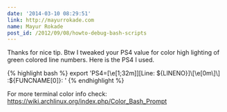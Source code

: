 ```yaml
---
date: '2014-03-10 08:29:51'
link: http://mayurrokade.com
name: Mayur Rokade
post_id: /2012/09/08/howto-debug-bash-scripts
---
```


Thanks for nice tip. Btw I tweaked your PS4 value for color high lighting of green colored line numbers. Here is the PS4 I used. 



{% highlight bash %}
export 'PS4=\[\e[1;32m\]\][Line: ${LINENO}]\[\e[0m\]\] :${FUNCNAME[0]}: '
{% endhighlight %}



For more terminal color info check: https://wiki.archlinux.org/index.php/Color_Bash_Prompt